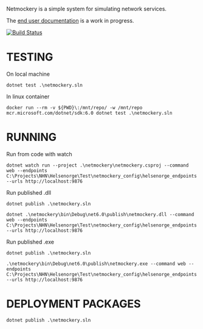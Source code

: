 Netmockery is a simple system for simulating network services.

The [end user documentation](netmockery/documentation.md) is a work in progress.

[![Build Status](https://travis-ci.org/codeape2/netmockery.svg?branch=master)](https://travis-ci.org/codeape2/netmockery)


TESTING
====================

On local machine
```
dotnet test .\netmockery.sln
```

In linux container
```
docker run --rm -v ${PWD}\:/mnt/repo/ -w /mnt/repo mcr.microsoft.com/dotnet/sdk:6.0 dotnet test .\netmockery.sln
```

RUNNING
====================

Run from code with watch
```
dotnet watch run --project .\netmockery\netmockery.csproj --command web --endpoints C:\Projects\NHN\Helsenorge\Test\netmockery_config\helsenorge_endpoints --urls http://localhost:9876
```

Run published .dll
```
dotnet publish .\netmockery.sln

dotnet .\netmockery\bin\Debug\net6.0\publish\netmockery.dll --command web --endpoints C:\Projects\NHN\Helsenorge\Test\netmockery_config\helsenorge_endpoints --urls http://localhost:9876
```

Run published .exe
```
dotnet publish .\netmockery.sln

.\netmockery\bin\Debug\net6.0\publish\netmockery.exe --command web --endpoints C:\Projects\NHN\Helsenorge\Test\netmockery_config\helsenorge_endpoints --urls http://localhost:9876
```


DEPLOYMENT PACKAGES
===================
```
dotnet publish .\netmockery.sln
```